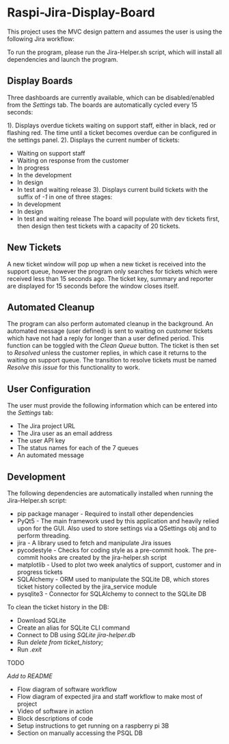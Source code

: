 # Raspi-Jira-Display-Board
This project uses the MVC design pattern and assumes the user is using the following Jira workflow:

To run the program, please run the Jira-Helper.sh script, which will install all dependencies and launch the program.
## Display Boards
Three dashboards are currently available, which can be disabled/enabled from the *Settings* tab. The boards are automatically cycled every 15 seconds:

1). Displays overdue tickets waiting on support staff, either in black, red or flashing red. The time until a ticket becomes overdue can be configured in the settings panel.
2). Displays the current number of tickets:
* Waiting on support staff
* Waiting on response from the customer
* In progress
* In the development
* In design
* In test and waiting release 
3). Displays current build tickets with the suffix of *-1* in one of three stages:
* In development
* In design
* In test and waiting release
The board will populate with dev tickets first, then design then test tickets with a capacity of 20 tickets.

## New Tickets
A new ticket window will pop up when a new ticket is received into the support queue, however the program only searches for tickets which were received less than 15 seconds ago. The ticket key, summary and reporter are displayed for 15 seconds before the window closes itself.

## Automated Cleanup
The program can also perform automated cleanup in the background. An automated message (user defined) is sent to waiting on customer tickets which have not had a reply for longer than a user defined period. This function can be toggled with the *Clean Queue* button. The ticket is then set to *Resolved* unless the customer replies, in which case it returns to the waiting on support queue. The transition to resolve tickets must be named *Resolve this issue* for this functionality to work.

## User Configuration
The user must provide the following information which can be entered into the *Settings* tab:

* The Jira project URL
* The Jira user as an email address
* The user API key
* The status names for each of the 7 queues
* An automated message

## Development
The following dependencies are automatically installed when running the Jira-Helper.sh script:

* pip package manager - Required to install other dependencies
* PyQt5 - The main framework used by this application and heavily relied upon for the GUI. Also used to store settings via a QSettings obj and to perform threading.
* jira - A library used to fetch and manipulate Jira issues
* pycodestyle - Checks for coding style as a pre-commit hook. The pre-commit hooks are created by the jira-helper.sh script
* matplotlib - Used to plot two week analytics of support, customer and in progress tickets
* SQLAlchemy - ORM used to manipulate the SQLite DB, which stores ticket history collected by the jira_service module
* pysqlite3 - Connector for SQLAlchemy to connect to the SQLite DB

To clean the ticket history in the DB:
* Download SQLite
* Create an alias for SQLite CLI command
* Connect to DB using *SQLite jira-helper.db*
* Run *delete from ticket_history;*
* Run *.exit*



TODO

*Add to README*
* Flow diagram of software workflow
* Flow diagram of expected jira and staff workflow to make most of project
* Video of software in action
* Block descriptions of code
* Setup instructions to get running on a raspberry pi 3B
* Section on manually accessing the PSQL DB


